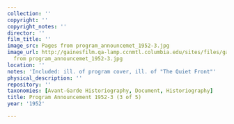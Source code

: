 ```yaml
---
collection: ''
copyright: ''
copyright_notes: ''
director: ''
film_title: ''
image_src: Pages from program_announcemet_1952-3.jpg
image_url: http://gainesfilm.qa-lamp.ccnmtl.columbia.edu/sites/files/gainesfilm/images/Pages
  from program_announcemet_1952-3.jpg
location: ''
notes: 'Included: ill. of program cover, ill. of "The Quiet Front"'
physical_description: ''
repository: ''
taxonomies: [Avant-Garde Historiography, Document, Historiography]
title: Program Announcement 1952-3 (3 of 5)
year: '1952'

---
```

